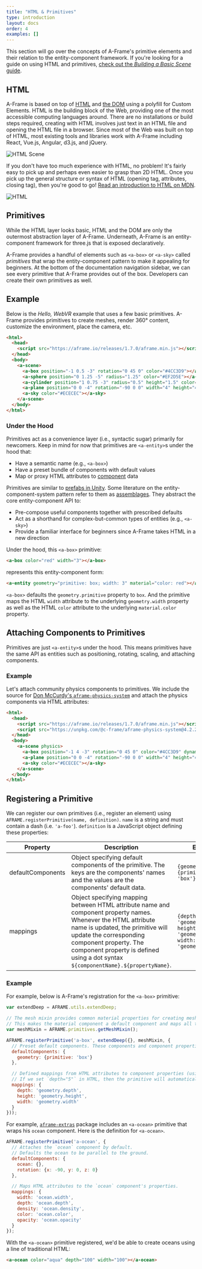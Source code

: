 ```yaml
---
title: "HTML & Primitives"
type: introduction
layout: docs
order: 4
examples: []
---
```


[component]: ../core/component.md
[entity]: ../core/entity.md

[dom]: https://developer.mozilla.org/docs/Web/API/Document_Object_Model
[html]: https://developer.mozilla.org/docs/Learn/HTML/Introduction_to_HTML/Getting_started

This section will go over the concepts of A-Frame's primitive elements and
their relation to the entity-component framework. If you're looking for a guide
on using HTML and primitives, [check out the *Building a Basic Scene*
guide](../guides/building-a-basic-scene.md).

<!--toc-->

## HTML

A-Frame is based on top of [HTML][html] and [the DOM][dom] using a polyfill for
Custom Elements. HTML is the building block of the Web, providing one of the
most accessible computing languages around. There are no installations or build
steps required, creating with HTML involves just text in an HTML file and
opening the HTML file in a browser. Since most of the Web was built on top of
HTML, most existing tools and libraries work with A-Frame including React,
Vue.js, Angular, d3.js, and jQuery.

![HTML Scene](https://user-images.githubusercontent.com/674727/52090525-79b04d80-2566-11e9-993f-7a8b19ca25b1.png)

If you don't have too much experience with HTML, no problem! It's fairly easy
to pick up and perhaps even easier to grasp than 2D HTML. Once you pick up the
general structure or syntax of HTML (opening tag, attributes, closing tag),
then you're good to go! [Read an introduction to HTML on MDN][html].

![HTML](https://user-images.githubusercontent.com/6694476/27047689-94689672-4fc6-11e7-9cf5-828a508c6522.jpg)

## Primitives

While the HTML layer looks basic, HTML and the DOM are only the outermost
abstraction layer of A-Frame. Underneath, A-Frame is an entity-component
framework for three.js that is exposed declaratively.

A-Frame provides a handful of elements such as `<a-box>` or `<a-sky>` called
*primitives* that wrap the entity-component pattern to make it appealing for
beginners. At the bottom of the documentation navigation sidebar, we can see
every primitive that A-Frame provides out of the box. Developers can create
their own primitives as well.

## Example

Below is the *Hello, WebVR* example that uses a few basic primitives. A-Frame
provides primitives to create meshes, render 360&deg; content, customize the
environment, place the camera, etc.

```html
<html>
  <head>
    <script src="https://aframe.io/releases/1.7.0/aframe.min.js"></script>
  </head>
  <body>
    <a-scene>
      <a-box position="-1 0.5 -3" rotation="0 45 0" color="#4CC3D9"></a-box>
      <a-sphere position="0 1.25 -5" radius="1.25" color="#EF2D5E"></a-sphere>
      <a-cylinder position="1 0.75 -3" radius="0.5" height="1.5" color="#FFC65D"></a-cylinder>
      <a-plane position="0 0 -4" rotation="-90 0 0" width="4" height="4" color="#7BC8A4"></a-plane>
      <a-sky color="#ECECEC"></a-sky>
    </a-scene>
  </body>
</html>
```

### Under the Hood

Primitives act as a convenience layer (i.e., syntactic sugar) primarily for
newcomers. Keep in mind for now that primitives are `<a-entity>`s under the
hood that:

- Have a semantic name (e.g., `<a-box>`)
- Have a preset bundle of components with default values
- Map or proxy HTML attributes to [component][component] data

[assemblage]: http://vasir.net/blog/game-development/how-to-build-entity-component-system-in-javascript
[prefab]: http://docs.unity3d.com/Manual/Prefabs.html

Primitives are similar to [prefabs in Unity][prefab]. Some literature on the
entity-component-system pattern refer to them as [assemblages][assemblage].
They abstract the core entity-component API to:

- Pre-compose useful components together with prescribed defaults
- Act as a shorthand for complex-but-common types of entities (e.g., `<a-sky>`)
- Provide a familiar interface for beginners since A-Frame takes HTML in a new direction

Under the hood, this `<a-box>` primitive:

```html
<a-box color="red" width="3"></a-box>
```

represents this entity-component form:

```html
<a-entity geometry="primitive: box; width: 3" material="color: red"></a-entity>
```

`<a-box>` defaults the `geometry.primitive` property to `box`. And the
primitive maps the HTML `width` attribute to the underlying `geometry.width`
property as well as the HTML `color` attribute to the underlying
`material.color` property.

## Attaching Components to Primitives

[animations]: ../core/animations.md
[mixins]: ../core/mixins.md

Primitives are just `<a-entity>`s under the hood. This means primitives have
the same API as entities such as positioning, rotating, scaling, and attaching
components.

### Example

Let's attach community physics components to primitives. We include the source
for [Don McCurdy's
`aframe-physics-system`](https://github.com/c-frame/aframe-physics-system) and attach
the physics components via HTML attributes:

```html
<html>
  <head>
    <script src="https://aframe.io/releases/1.7.0/aframe.min.js"></script>
    <script src="https://unpkg.com/@c-frame/aframe-physics-system@4.2.2/dist/aframe-physics-system.min.js"></script>
  </head>
  <body>
    <a-scene physics>
      <a-box position="-1 4 -3" rotation="0 45 0" color="#4CC3D9" dynamic-body></a-box>
      <a-plane position="0 0 -4" rotation="-90 0 0" width="4" height="4" color="#7BC8A4" static-body></a-plane>
      <a-sky color="#ECECEC"></a-sky>
    </a-scene>
  </body>
</html>
```

## Registering a Primitive

We can register our own primitives (i.e., register an element) using
`AFRAME.registerPrimitive(name, definition)`. `name` is a string and must contain a dash (i.e. `'a-foo'`). `definition` is a JavaScript
object defining these properties:

| Property          | Description                                                                                                                                                                                                                                                                               | Example                          |
|-------------------|-------------------------------------------------------------------------------------------------------------------------------------------------------------------------------------------------------------------------------------------------------------------------------------------|----------------------------------|
| defaultComponents | Object specifying default components of the primitive. The keys are the components' names and the values are the components' default data.                                                                                                                                                | `{geometry: {primitive: 'box'}}`
| mappings          | Object specifying mapping between HTML attribute name and component property names. Whenever the HTML attribute name is updated, the primitive will update the corresponding component property. The component property is defined using a dot syntax `${componentName}.${propertyName}`. | `{depth: 'geometry.depth', height: 'geometry.height', width: 'geometry.width'}`

### Example

For example, below is A-Frame's registration for the `<a-box>` primitive:

```js
var extendDeep = AFRAME.utils.extendDeep;

// The mesh mixin provides common material properties for creating mesh-based primitives.
// This makes the material component a default component and maps all the base material properties.
var meshMixin = AFRAME.primitives.getMeshMixin();

AFRAME.registerPrimitive('a-box', extendDeep({}, meshMixin, {
  // Preset default components. These components and component properties will be attached to the entity out-of-the-box.
  defaultComponents: {
    geometry: {primitive: 'box'}
  },

  // Defined mappings from HTML attributes to component properties (using dots as delimiters).
  // If we set `depth="5"` in HTML, then the primitive will automatically set `geometry="depth: 5"`.
  mappings: {
    depth: 'geometry.depth',
    height: 'geometry.height',
    width: 'geometry.width'
  }
}));
```

[aframe-extras]: https://github.com/c-frame/aframe-extras

For example, [`aframe-extras`][aframe-extras] package includes an
`<a-ocean>` primitive that wraps his `ocean` component. Here is the definition
for `<a-ocean>`.

```js
AFRAME.registerPrimitive('a-ocean', {
  // Attaches the `ocean` component by default.
  // Defaults the ocean to be parallel to the ground.
  defaultComponents: {
    ocean: {},
    rotation: {x: -90, y: 0, z: 0}
  },

  // Maps HTML attributes to the `ocean` component's properties.
  mappings: {
    width: 'ocean.width',
    depth: 'ocean.depth',
    density: 'ocean.density',
    color: 'ocean.color',
    opacity: 'ocean.opacity'
  }
});
```

With the `<a-ocean>` primitive registered, we'd be able to create oceans using
a line of traditional HTML:

```html
<a-ocean color="aqua" depth="100" width="100"></a-ocean>
```
